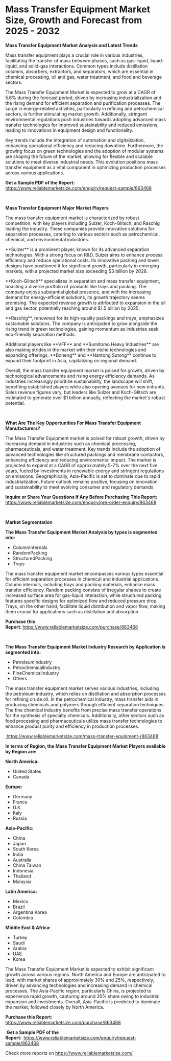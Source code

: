 <p><h1>Mass Transfer Equipment Market Size, Growth and Forecast from 2025 - 2032</h1></p><p><strong>Mass Transfer Equipment Market Analysis and Latest Trends</strong></p>
<p><p>Mass transfer equipment plays a crucial role in various industries, facilitating the transfer of mass between phases, such as gas-liquid, liquid-liquid, and solid-gas interactions. Common types include distillation columns, absorbers, extractors, and separators, which are essential in chemical processing, oil and gas, water treatment, and food and beverage sectors.</p><p>The Mass Transfer Equipment Market is expected to grow at a CAGR of 5.6% during the forecast period, driven by increasing industrialization and the rising demand for efficient separation and purification processes. The surge in energy-related activities, particularly in refining and petrochemical sectors, is further stimulating market growth. Additionally, stringent environmental regulations push industries towards adopting advanced mass transfer technologies for improved sustainability and reduced emissions, leading to innovations in equipment design and functionality. </p><p>Key trends include the integration of automation and digitalization, enhancing operational efficiency and reducing downtime. Furthermore, the growing focus on green technologies and the adoption of modular systems are shaping the future of the market, allowing for flexible and scalable solutions to meet diverse industrial needs. This evolution positions mass transfer equipment as a vital component in optimizing production processes across various applications.</p></p>
<p><strong>Get a Sample PDF of the Report:&nbsp;</strong> <a href="https://www.reliablemarketsize.com/enquiry/request-sample/863468?utm_campaign=3092&utm_medium=2&utm_source=Github&utm_content=ia&utm_term=08042025&utm_id=mass-transfer-equipment">https://www.reliablemarketsize.com/enquiry/request-sample/863468</a></p>
<p>&nbsp;</p>
<p><strong>Mass Transfer Equipment Major Market Players</strong></p>
<p><p>The mass transfer equipment market is characterized by robust competition, with key players including Sulzer, Koch-Glitsch, and Raschig leading the industry. These companies provide innovative solutions for separation processes, catering to various sectors such as petrochemical, chemical, and environmental industries.</p><p>**Sulzer** is a prominent player, known for its advanced separation technologies. With a strong focus on R&D, Sulzer aims to enhance process efficiency and reduce operational costs. Its innovative packing and tower designs have positioned it for significant growth, particularly in emerging markets, with a projected market size exceeding $3 billion by 2026.</p><p>**Koch-Glitsch** specializes in separation and mass transfer equipment, boasting a diverse portfolio of products like trays and packing. The company enjoys substantial global presence, and with the increasing demand for energy-efficient solutions, its growth trajectory seems promising. The expected revenue growth is attributed to expansion in the oil and gas sector, potentially reaching around $1.5 billion by 2025.</p><p>**Raschig**, renowned for its high-quality packings and trays, emphasizes sustainable solutions. The company is anticipated to grow alongside the rising trend in green technologies, gaining momentum as industries seek eco-friendly separation methods.</p><p>Additional players like **VFF** and **Sumitomo Heavy Industries** are also making strides in the market with their niche technologies and expanding offerings. **Boneng** and **Nantong Sutong** continue to expand their footprint in Asia, capitalizing on regional demand.</p><p>Overall, the mass transfer equipment market is poised for growth, driven by technological advancements and rising energy efficiency demands. As industries increasingly prioritize sustainability, the landscape will shift, benefiting established players while also opening avenues for new entrants. Sales revenue figures vary, but leaders like Sulzer and Koch-Glitsch are estimated to generate over $1 billion annually, reflecting the market's robust potential.</p></p>
<p>&nbsp;</p>
<p><strong>What Are The Key Opportunities For Mass Transfer Equipment Manufacturers?</strong></p>
<p><p>The Mass Transfer Equipment market is poised for robust growth, driven by increasing demand in industries such as chemical processing, pharmaceuticals, and water treatment. Key trends include the adoption of advanced technologies like structured packings and membrane contactors, enhancing efficiency and reducing environmental impact. The market is projected to expand at a CAGR of approximately 5-7% over the next five years, fueled by investments in renewable energy and stringent regulations on emissions. Geographically, Asia-Pacific is set to dominate due to rapid industrialization. Future outlook remains positive, focusing on innovation and sustainability to meet evolving consumer and regulatory demands.</p></p>
<p><strong>Inquire or Share Your Questions If Any Before Purchasing This Report:</strong> <a href="https://www.reliablemarketsize.com/enquiry/pre-order-enquiry/863468?utm_campaign=3092&utm_medium=2&utm_source=Github&utm_content=ia&utm_term=08042025&utm_id=mass-transfer-equipment">https://www.reliablemarketsize.com/enquiry/pre-order-enquiry/863468</a></p>
<p>&nbsp;</p>
<p><strong>Market Segmentation</strong></p>
<p><strong>The Mass Transfer Equipment Market Analysis by types is segmented into:</strong></p>
<p><ul><li>ColumnInternals</li><li>RandomPacking</li><li>StructuredPacking</li><li>Trays</li></ul></p>
<p><p>The mass transfer equipment market encompasses various types essential for efficient separation processes in chemical and industrial applications. Column internals, including trays and packing materials, enhance mass transfer efficiency. Random packing consists of irregular shapes to create increased surface area for gas-liquid interaction, while structured packing features specific designs for optimized flow and reduced pressure drop. Trays, on the other hand, facilitate liquid distribution and vapor flow, making them crucial for applications such as distillation and absorption.</p></p>
<p><strong>Purchase this Report:&nbsp;</strong><a href="https://www.reliablemarketsize.com/purchase/863468?utm_campaign=3092&utm_medium=2&utm_source=Github&utm_content=ia&utm_term=08042025&utm_id=mass-transfer-equipment">https://www.reliablemarketsize.com/purchase/863468</a></p>
<p>&nbsp;</p>
<p><strong>The Mass Transfer Equipment Market Industry Research by Application is segmented into:</strong></p>
<p><ul><li>PetroleumIndustry</li><li>PetrochemicalIndustry</li><li>FineChemicalIndustry</li><li>Others</li></ul></p>
<p><p>The mass transfer equipment market serves various industries, including the petroleum industry, which relies on distillation and absorption processes for refining crude oil. In the petrochemical industry, mass transfer aids in producing chemicals and polymers through efficient separation techniques. The fine chemical industry benefits from precise mass transfer operations for the synthesis of specialty chemicals. Additionally, other sectors such as food processing and pharmaceuticals utilize mass transfer technologies to enhance product purity and efficiency in production processes.</p></p>
<p><a href="https://www.reliablemarketsize.com/mass-transfer-equipment-r863468?utm_campaign=3092&utm_medium=2&utm_source=Github&utm_content=ia&utm_term=08042025&utm_id=mass-transfer-equipment">&nbsp;https://www.reliablemarketsize.com/mass-transfer-equipment-r863468</a></p>
<p><strong>In terms of Region, the Mass Transfer Equipment Market Players available by Region are:</strong></p>
<p>
    <p> <strong> North America: </strong>
        <ul>
            <li>United States</li>
            <li>Canada</li>
        </ul>
        </p> 
    <p> <strong> Europe: </strong>
        <ul>
            <li>Germany</li>
            <li>France</li>
            <li>U.K.</li>
            <li>Italy</li>
            <li>Russia</li>
        </ul>
        </p> 
    <p> <strong> Asia-Pacific: </strong>
        <ul>
            <li>China</li>
            <li>Japan</li>
            <li>South Korea</li>
            <li>India</li>
            <li>Australia</li>
            <li>China Taiwan</li>
            <li>Indonesia</li>
            <li>Thailand</li>
            <li>Malaysia</li>
        </ul>
        </p> 
    <p> <strong> Latin America: </strong>
        <ul>
            <li>Mexico</li>
            <li>Brazil</li>
            <li>Argentina Korea</li>
            <li>Colombia</li>
        </ul>
        </p> 
    <p> <strong> Middle East & Africa: </strong>
        <ul>
            <li>Turkey</li>
            <li>Saudi</li>
            <li>Arabia</li>
            <li>UAE</li>
            <li>Korea</li>
        </ul>
    </p>
    </p>
<p><p>The Mass Transfer Equipment Market is expected to exhibit significant growth across various regions. North America and Europe are anticipated to lead, with market shares of approximately 30% and 25%, respectively, driven by advancing technologies and increasing demand in chemical processes. The Asia-Pacific region, particularly China, is projected to experience rapid growth, capturing around 35% share owing to industrial expansion and investments. Overall, Asia-Pacific is predicted to dominate the market, followed closely by North America.</p></p>
<p><strong>Purchase this Report: </strong><a href="https://www.reliablemarketsize.com/purchase/863468?utm_campaign=3092&utm_medium=2&utm_source=Github&utm_content=ia&utm_term=08042025&utm_id=mass-transfer-equipment">https://www.reliablemarketsize.com/purchase/863468</a></p>
<p>&nbsp;<strong>Get a Sample PDF of the Report:&nbsp;&nbsp;</strong><a href="https://www.reliablemarketsize.com/enquiry/request-sample/863468?utm_campaign=3092&utm_medium=2&utm_source=Github&utm_content=ia&utm_term=08042025&utm_id=mass-transfer-equipment">https://www.reliablemarketsize.com/enquiry/request-sample/863468</a></p>
<p><strong></strong></p>
<p>Check more reports on <a href="https://www.reliablemarketsize.com/?utm_campaign=3092&utm_medium=2&utm_source=Github&utm_content=ia&utm_term=08042025&utm_id=mass-transfer-equipment">https://www.reliablemarketsize.com/</a></p>